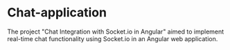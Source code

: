 # Chat-application
The project "Chat Integration with Socket.io in Angular" aimed to implement real-time chat functionality using Socket.io in an Angular web application.
